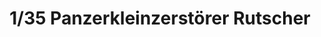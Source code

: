 ---
layout: product
title: "1/35 Panzerkleinzerstörer Rutscher"
price: "2800" 
desc: "Maketa"
img_path: "/assets/img/DV35007.webp"
brand: "Das Werk"
available: true
special_offer: false
new: false
soon: false
cat: "010000"
subcat: "011100"
subsubcat: "0N/A"
sifra: "DV35007"
popular: false
spec: false
---